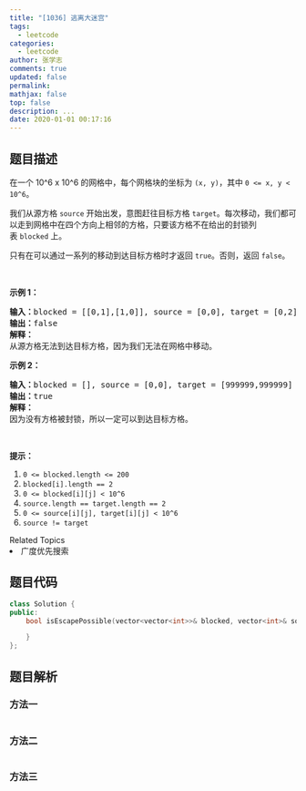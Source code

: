```yaml
---
title: "[1036] 逃离大迷宫"
tags:
  - leetcode
categories:
  - leetcode
author: 张学志
comments: true
updated: false
permalink:
mathjax: false
top: false
description: ...
date: 2020-01-01 00:17:16
---
```


## 题目描述

<p>在一个 10^6 x 10^6 的网格中，每个网格块的坐标为&nbsp;<code>(x, y)</code>，其中&nbsp;<code>0 &lt;= x, y &lt; 10^6</code>。</p>

<p>我们从源方格&nbsp;<code>source</code>&nbsp;开始出发，意图赶往目标方格&nbsp;<code>target</code>。每次移动，我们都可以走到网格中在四个方向上相邻的方格，只要该方格不在给出的封锁列表&nbsp;<code>blocked</code>&nbsp;上。</p>

<p>只有在可以通过一系列的移动到达目标方格时才返回&nbsp;<code>true</code>。否则，返回 <code>false</code>。</p>

<p>&nbsp;</p>

<p><strong>示例 1：</strong></p>

<pre><strong>输入：</strong>blocked = [[0,1],[1,0]], source = [0,0], target = [0,2]
<strong>输出：</strong>false
<strong>解释：</strong>
从源方格无法到达目标方格，因为我们无法在网格中移动。
</pre>

<p><strong>示例 2：</strong></p>

<pre><strong>输入：</strong>blocked = [], source = [0,0], target = [999999,999999]
<strong>输出：</strong>true
<strong>解释：</strong>
因为没有方格被封锁，所以一定可以到达目标方格。
</pre>

<p>&nbsp;</p>

<p><strong>提示：</strong></p>

<ol>
	<li><code>0 &lt;= blocked.length &lt;= 200</code></li>
	<li><code>blocked[i].length == 2</code></li>
	<li><code>0 &lt;= blocked[i][j] &lt; 10^6</code></li>
	<li><code>source.length == target.length == 2</code></li>
	<li><code>0 &lt;= source[i][j], target[i][j] &lt; 10^6</code></li>
	<li><code>source != target</code></li>
</ol>
<div><div>Related Topics</div><div><li>广度优先搜索</li></div></div>

## 题目代码

```cpp
class Solution {
public:
    bool isEscapePossible(vector<vector<int>>& blocked, vector<int>& source, vector<int>& target) {

    }
};
```

## 题目解析

### 方法一

```cpp

```

### 方法二

```cpp

```

### 方法三

```cpp

```

